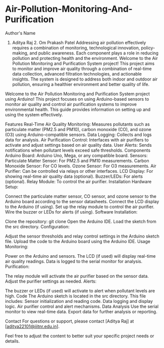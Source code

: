 # Air-Pollution-Monitoring-And-Purification
Author's Name
1. Aditya Raj 2. Om Prakash Patel
Addressing air pollution effectively requires a combination of monitoring, technological innovation, policy-making, and public awareness. Each component plays a role in reducing pollution and protecting health and the environment.
Welcome to the Air Pollution Monitoring and Purification System project! This project aims to monitor and improve air quality through a combination of real-time data collection, advanced filtration technologies, and actionable insights. The system is designed to address both indoor and outdoor air pollution, ensuring a healthier environment and better quality of life.

Welcome to the Air Pollution Monitoring and Purification System project using Arduino! This project focuses on using Arduino-based sensors to monitor air quality and control air purification systems to improve environmental health. This guide provides information on setting up and using the system effectively.

Features
Real-Time Air Quality Monitoring: Measures pollutants such as particulate matter (PM2.5 and PM10), carbon monoxide (CO), and ozone (O3) using Arduino-compatible sensors.
Data Logging: Collects and logs data for analysis.
Air Purification Control: Interfaces with air purifiers to activate and adjust settings based on air quality data.
User Alerts: Sends notifications when pollutant levels exceed safe thresholds.
Components
Arduino Board: Arduino Uno, Mega, or any compatible board.
Sensors:
Particulate Matter Sensor: For PM2.5 and PM10 measurements.
Carbon Monoxide Sensor: For CO levels.
Ozone Sensor: For O3 measurements.
Air Purifier: Can be controlled via relays or other interfaces.
LCD Display: For showing real-time air quality data (optional).
Buzzer/LEDs: For alerts (optional).
Relay Module: To control the air purifier.
Installation
Hardware Setup:

Connect the particulate matter sensor, CO sensor, and ozone sensor to the Arduino board according to the sensor datasheets.
Connect the LCD display to the Arduino (if using).
Set up the relay module to control the air purifier.
Wire the buzzer or LEDs for alerts (if using).
Software Installation:

Clone the repository: git clone <repository-url>
Open the Arduino IDE.
Load the sketch from the src directory.
Configuration:

Adjust the sensor thresholds and relay control settings in the Arduino sketch file.
Upload the code to the Arduino board using the Arduino IDE.
Usage
Monitoring:

Power on the Arduino and sensors.
The LCD (if used) will display real-time air quality readings.
Data is logged to the serial monitor for analysis.
Purification:

The relay module will activate the air purifier based on the sensor data.
Adjust the purifier settings as needed.
Alerts:

The buzzer or LEDs (if used) will activate to alert when pollutant levels are high.
Code
The Arduino sketch is located in the src directory. This file includes:
Sensor initialization and reading code.
Data logging and display logic.
Air purifier control and alert mechanisms.
Data Analysis
Use the serial monitor to view real-time data.
Export data for further analysis or reporting.



Contact
For questions or support, please contact [Aditya Raj] at [aditya22101@iiitnr.edu.in].

Feel free to adjust the content to better suit your specific project needs or details.
